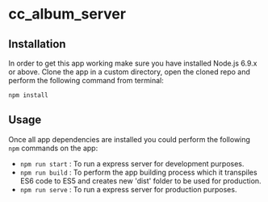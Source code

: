 # cc_album_server

## Installation
In order to get this app working make sure you have installed Node.js 6.9.x or above.
Clone the app in a custom directory, open the cloned repo and perform the following command from terminal:

<code>npm install</code>

## Usage

Once all app dependencies are installed you could perform the following <code>npm</code> commands on the app:

* <code>npm run start</code> : To run a express server for development purposes. 
* <code>npm run build</code> : To perform the app building process which it transpiles ES6 code to ES5 and creates new 'dist' folder to be used for production. 
* <code>npm run serve</code> : To run a express server for production purposes.